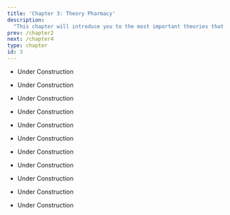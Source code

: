```yaml
---
title: 'Chapter 3: Theory Pharmacy'
description:
  "This chapter will introduce you to the most important theories that can guide your strategy. You'll learn about theories that explain health behavior change, information processing, and message effects. Just like a doctor can draw from different treatment options (e.g. pills vs. surgery), you will obtain a set of theoretically sound and thus immensely practical tools."
prev: /chapter2
next: /chapter4
type: chapter
id: 3
---
```


<exercise id="1" title="Theory & Practice" type="slides,video">

- Under Construction
</exercise>

</exercise>

<exercise id="2" title="Health Belief Model">

- Under Construction
</exercise>

</exercise>

<exercise id="3" title="Theory of Reasoned Action">


- Under Construction
</exercise>

<exercise id="4" title="EPPM (Fear Appeals)" type="slides,video">


- Under Construction
</exercise>

<exercise id="5" title="Social Norms">


- Under Construction
</exercise>

<exercise id="6" title="Social Cognitive Theory & Entertainment Education">

- Under Construction
</exercise>

<exercise id="7" title="Reactance Theory">

- Under Construction
</exercise>

<exercise id="8" title="Framing" type="slides,video">

- Under Construction
</exercise>

<exercise id="9" title="Inoculation Theory">

- Under Construction
</exercise>

<exercise id="10" title="So many Theories: Which one to chose?">

- Under Construction
</exercise>

<exercise id="11" title="Writing the Theory-Section and Crafting a Message Brief">

- Under Construction
</exercise>
